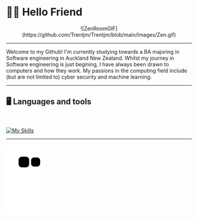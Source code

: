 # ✌🏽 Hello Friend

<p align="center">
![ZenRoomGIF](https://github.com/Trentjm/Trentjm/blob/main/Images/Zen.gif)
</p>

---

Welcome to my Github! I'm currently studying towards a BA majoring in Software engineering in Auckland New Zealand. Whilst my journey in Software engineering is just begining, I have always been drawn to computers and how they work. My passions in the computing field include (but are not limited to) cyber security and machine learning.

---

## <c> 🖥️ Languages and tools <c>

<br>

[![My Skills](https://skillicons.dev/icons?i=linux,cpp,swift,git,html,css)](https://skillicons.dev)

---

![snake svg](https://github.com/Trentjm/Trentjm/blob/output/github-contribution-grid-snake.svg)
